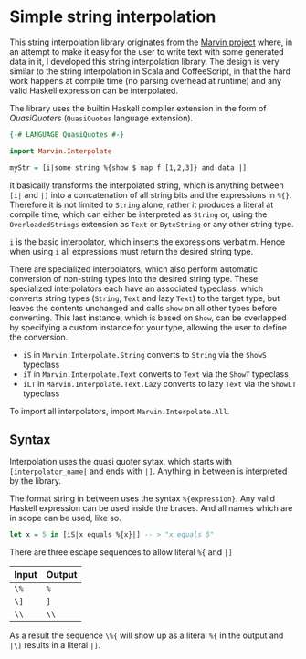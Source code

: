 # Simple string interpolation

This string interpolation library originates from the [Marvin project](https://github.com/JustusAdam/marvin) where, in an attempt to make it easy for the user to write text with some generated data in it, I developed this string interpolation library.
The design is very similar to the string interpolation in Scala and CoffeeScript, in that the hard work happens at compile time (no parsing overhead at runtime) and any valid Haskell expression can be interpolated.

The library uses the builtin Haskell compiler extension in the form of *QuasiQuoters* (`QuasiQuotes` language extension).

```haskell
{-# LANGUAGE QuasiQuotes #-}

import Marvin.Interpolate

myStr = [i|some string %{show $ map f [1,2,3]} and data |]
```

It basically transforms the interpolated string, which is anything between `[i|` and `|]` into a concatenation of all string bits and the expressions in `%{}`.
Therefore it is not limited to `String` alone, rather it produces a literal at compile time, which can either be interpreted as `String` or, using the `OverloadedStrings` extension as `Text` or `ByteString` or any other string type.

`i` is the basic interpolator, which inserts the expressions verbatim. Hence when using `i` all expressions must return the desired string type.

There are specialized interpolators, which also perform automatic conversion of non-string types into the desired string type.
These specialized interpolators each have an associated typeclass, which converts string types (`String`, `Text` and lazy `Text`) to the target type, but leaves the contents unchanged and calls `show` on all other types before converting.
This last instance, which is based on `Show`, can be overlapped by specifying a custom instance for your type, allowing the user to define the conversion.

- `iS` in `Marvin.Interpolate.String` converts to `String` via the `ShowS` typeclass
- `iT` in `Marvin.Interpolate.Text` converts to `Text` via the `ShowT` typeclass
- `iLT` in `Marvin.Interpolate.Text.Lazy` converts to lazy `Text` via the `ShowLT` typeclass

To import all interpolators, import `Marvin.Interpolate.All`.

## Syntax

Interpolation uses the quasi quoter sytax, which starts with `[interpolator_name|` and ends with `|]`.
Anything in between is interpreted by the library.

The format string in between uses the syntax `%{expression}`.
Any valid Haskell expression can be used inside the braces.
And all names which are in scope can be used, like so.

```haskell
let x = 5 in [iS|x equals %{x}|] -- > "x equals 5"
```

There are three escape sequences to allow literal `%{` and `|]`

| Input | Output |
|-------|--------|
| `\%`  | `%`    |
| `\]`  | `]`    |
| `\\`  | `\\`   |

As a result the sequence `\%{` will show up as a literal `%{` in the output and `|\]` results in a literal `|]`.
